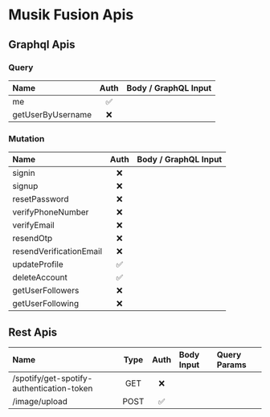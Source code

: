 # Musik Fusion Apis

## Graphql Apis

### Query

| Name              |        Auth        | Body / GraphQL Input |
| :---------------- | :----------------: | :------------------- |
| me                | :white_check_mark: |                      |
| getUserByUsername |        :x:         |                      |

### Mutation

| Name                    |        Auth        | Body / GraphQL Input |
| :---------------------- | :----------------: | :------------------- |
| signin                  |        :x:         |                      |
| signup                  |        :x:         |                      |
| resetPassword           |        :x:         |                      |
| verifyPhoneNumber       |        :x:         |                      |
| verifyEmail             |        :x:         |                      |
| resendOtp               |        :x:         |                      |
| resendVerificationEmail |        :x:         |                      |
| updateProfile           | :white_check_mark: |                      |
| deleteAccount           | :white_check_mark: |                      |
| getUserFollowers        |        :x:         |                      |
| getUserFollowing        |        :x:         |                      |

## Rest Apis

| Name                                      | Type |        Auth        | Body Input | Query Params |
| :---------------------------------------- | :--: | :----------------: | :--------- | :----------- |
| /spotify/get-spotify-authentication-token | GET  |        :x:         |            |              |
| /image/upload                             | POST | :white_check_mark: |            |              |

